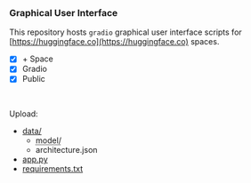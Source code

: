 <br>

### Graphical User Interface

This repository hosts `gradio` graphical user interface scripts for [https://huggingface.co](https://huggingface.co) spaces.

- [x] &plus; Space
- [x] Gradio
- [x] Public

<br>

Upload:

* [data/](.)
  * <abbr title="The model artefacts of the best model.">model/</abbr>
  * architecture.json
* [app.py](app.py)
* [requirements.txt](.hugging/requirements.txt)

<br>
<br>

<br>
<br>

<br>
<br>

<br>
<br>
